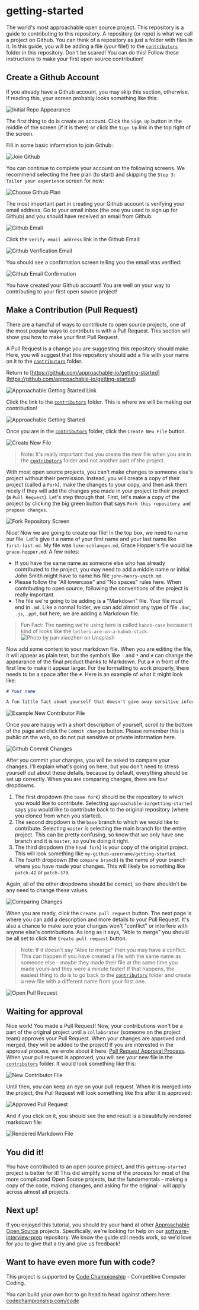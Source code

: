 # getting-started
The world's most approachable open source project. This repository is a guide to contributing to this repository. A repository (or repo) is what we call a project on Github. You can think of a repository as just a folder with files in it. In this guide, you will be adding a file (your file!) to the [`contributors`](/contributors) folder in this repository. Don't be scared! You can do this! Follow these instructions to make your first open source contribution!

## Create a Github Account

If you already have a Github account, you may skip this section, otherwise, if reading this, your screen probably looks something like this:

![Initial Repo Appearance](/images/initial-repo-appearance.png)

The first thing to do is create an account. Click the `Sign Up` button in the middle of the screen (if it is there) or click the `Sign Up` link in the top right of the screen.

Fill in some basic information to join Github:

![Join Github](/images/join-github.png)

You can continue to complete your account on the following screens. We recommend selecting the free plan (to start) and skipping the `Step 3: Tailor your experience` screen for now:

![Choose Github Plan](/images/choose-github-plan.png)

The most important part in creating your Github account is verifying your email address. Go to your email inbox (the one you used to sign up for Github) and you should have received an email from Github:

![Github Email](/images/github-email.png)

Click the `Verify email address` link in the Github Email:

![Github Verification Email](/images/github-verification-email.png)

You should see a confirmation screen telling you the email was verified:

![Github Email Confirmation](/images/email-verification-confirmation.png)

You have created your Github account! You are well on your way to contributing to your first open source project!

## Make a Contribution (Pull Request)

There are a handful of ways to contribute to open source projects, one of the most popular ways to contribute is with a Pull Request. This section will show you how to make your first Pull Request.

A Pull Request is a change you are suggesting this repository should make. Here, you will suggest that this repository should add a file with your name on it to the [`contributors`](/contributors) folder.

Return to [https://github.com/approachable-io/getting-started](https://github.com/approachable-io/getting-started) 

![Approachable Getting Started Link](/images/approachable-getting-started-link.png)

Click the link to the [`contributors`](/contributors) folder. This is where we will be making our contribution!

![Approachable Getting Started](/images/approachable-getting-started.png)

Once you are in the [`contributors`](/contributors) folder, click the `Create New File` button.

![Create New File](/images/create-new-file.png)

> Note: It's really important that you create the new file when you are in the [`contributors`](/contributors) folder and not another part of the project.

With most open source projects, you can't make changes to someone else's project without their permission. Instead, you will create a copy of their project (called a `Fork`), make the changes to your copy, and then ask them nicely if they will add the changes you made in your project to their project (a `Pull Request`). Let's step through that. First, let's make a copy of the project by clicking the big green button that says `Fork this repository and propose changes`.

![Fork Repository Screen](/images/fork-repository-screen.png)

Nice! Now we are going to create our file! In the top box, we need to name our file. Let's give it a name of your first name and your last name like `first-last.md`. My file was `luke-schlangen.md`, Grace Hopper's file would be `grace-hopper.md`. A few notes:

- If you have the same name as someone else who has already contributed to the project, you may need to add a middle name or initial. John Smith might have to name his file `john-henry-smith.md`
- Please follow the "All lowercase" and "No spaces" rules here. When contributing to open source, following the conventions of the project is really important.
- The file we're going to be adding is a "Markdown" file. Your file must end in `.md`. Like a normal folder, we can add almost any type of file `.doc`, `.js`, `.ppt`, but here, we are adding a Markdown file.

> Fun Fact: The naming we're using here is called `kabob-case` because it kind of looks like the `letters-are-on-a-kabob-stick`. ![Photo by pan xiaozhen on Unsplash](/images/pan-xiaozhen-kabob.jpg)

Now add some content to your markdown file. When you are editing the file, it will appear as plain text, but the symbols like `-` and `*` and `#` can change the appearance of the final product thanks to Markdown. Put a `#` in front of the first line to make it appear larger. For the formatting to work properly, there needs to be a space after the `#`. Here is an example of what it might look like:

```Markdown
# Your name

A fun little fact about yourself that doesn't give away sensitive information.
```

![Example New Contributor File](/images/new-contributor-example.png)

Once you are happy with a short description of yourself, scroll to the bottom of the page and click the `Commit changes` button. Please remember this is public on the web, so do not put sensitive or private information here.

![Github Commit Changes](/images/commit-changes.png)

After you commit your changes, you will be asked to compare your changes. I'll explain what's going on here, but you don't need to stress yourself out about these details, because by default, everything should be set up correctly. When you are comparing changes, there are four dropdowns.

1. The first dropdown (the `base fork`) should be the repository to which you would like to contribute. Selecting `approachable-io/getting-started` says you would like to contribute back to the original repository (where you cloned from when you started). 
2. The second dropdown is the `base` branch to which we would like to contribute. Selecting `master` is selecting the main branch for the entire project. This can be pretty confusing, so know that we only have one branch and it is `master`, so you're doing it right.
3. The third dropdown (the `head fork`) is your copy of the original project. This will look something like `my-github-username/getting-started`.
4.  The fourth dropdown (the `compare branch`) is the name of your branch where you have made your changes. This will likely be something like `patch-42` or `patch-379`. 

Again, all of the other dropdowns should be correct, so there shouldn't be any need to change these values.

![Comparing Changes](/images/comparing-changes.png)

When you are ready, click the `Create pull request` button. The next page is where you can add a description and more details to your Pull Request. It's also a chance to make sure your changes won't "conflict" or interfere with anyone else's contributions. As long as it says, "Able to merge" you should be all set to click the `Create pull request` button.

> Note: If it doesn't say "Able to merge" then you may have a conflict. This can happen if you have created a file with the same name as someone else - maybe they made their file at the same time you made yours and they were a minute faster! If that happens, the easiest thing to do is to go back to the [`contributors`](/contributors) folder and create a new file with a different name from your first one.

![Open Pull Request](/images/open-pull-request.png)

## Waiting for approval

Nice work! You made a Pull Request! Now, your contributions won't be a part of the original project until a `collaborator` (someone on the project team) approves your Pull Request. When your changes are approved and merged, they will be added to the project! If you are interested in the approval process, we wrote about it here: [Pull Request Approval Process](/pull-request-approval-process.md). When your pull request is approved, you will see your new file in the [`contributors`](/contributors) folder. It would look something like this:

![New Contributor File](/images/new-contributor-file.png)

Until then, you can keep an eye on your pull request. When it is merged into the project, the Pull Request will look something like this after it is approved:

![Approved Pull Request](/images/approved-pull-request.png)

And if you click on it, you should see the end result is a beautifully rendered markdown file:

![Rendered Markdown File](/images/rendered-markdown-file.png)

## You did it!

You have contributed to an open source project, and this `getting-started` project is better for it! This did simplify some of the process for most of the more complicated Open Source projects, but the fundamentals - making a copy of the code, making changes, and asking for the original - will apply across almost all projects.

## Next up!

If you enjoyed this tutorial, you should try your hand at other [Approachable Open Source](https://github.com/approachable-io) projects. Specifically, we're looking for help on our [software-interview-prep](https://github.com/approachable-io/software-interview-prep) repository. We know the guide still needs work, so we'd love for you to give that a try and give us feedback!

## Want to have even more fun with code?
This project is supported by [Code Championship](https://www.codechampionship.com) - Competitive Computer Coding.

You can build your own bot to go head to head against others here: [codechampionship.com/code](https://www.codechampionship.com/code/)

